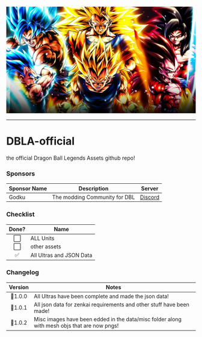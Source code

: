![banner](/assets/image.png)

------

# DBLA-official
the official Dragon Ball Legends Assets github repo!

### Sponsors
| Sponsor Name | Description                  | Server                      |
|--------------|------------------------------|-----------------------------|
| Godku        | The modding Community for DBL| [Discord](https://discord.gg/Qpfx8UHjxt)|

### Checklist

Done? | Name
:---:| ---
⬜️| ALL Units
⬜️| other assets
✅| All Ultras and JSON Data

### Changelog

Version | Notes
:---:| ---
📌1.0.0| All Ultras have been complete and made the json data!
📌1.0.1| All json data for zenkai requirements and other stuff have been made!
📌1.0.2| Misc images have been edded in the data/misc folder along with mesh objs that are now pngs!

